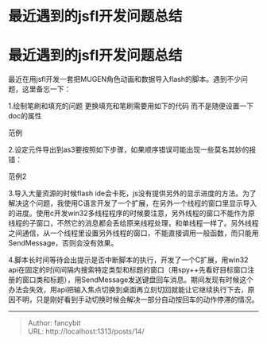 # 最近遇到的jsfl开发问题总结

<div class="header"><h1 class="single-title animate__animated animate__pulse animate__faster">最近遇到的jsfl开发问题总结</h1></div>

<div class="content" id="content"><p>最近在用jsfl开发一套把MUGEN角色动画和数据导入flash的脚本。遇到不少问题，这里备忘一下：</p><p>1.绘制笔刷和填充的问题 更换填充和笔刷需要用如下的代码 而不是随便设置一下doc的属性</p><!-- raw HTML omitted --><!-- raw HTML omitted --><!-- raw HTML omitted --><p><!-- raw HTML omitted -->范例<!-- raw HTML omitted --></p><p></p><p>2.设定元件导出到as3要按照如下步骤，如果顺序错误可能出现一些莫名其妙的报错：</p><!-- raw HTML omitted --><!-- raw HTML omitted --><!-- raw HTML omitted --><p><!-- raw HTML omitted -->范例2 <!-- raw HTML omitted --></p><p></p><p>3.导入大量资源的时候flash ide会卡死，js没有提供另外的显示进度的方法。为了解决这个问题，我使用C语言开发了一个扩展，在另外一个线程的窗口里显示导入的进度。使用c开发win32多线程程序的时候要注意，另外线程的窗口不能作为原线程的子窗口，不然它的消息都会丢给原来线程处理，和单线程一样了。另外线程之间通信，从一个线程里设置另外线程的窗口，不能直接调用一般函数，而只能用SendMessage，否则会没有效果。</p><p></p><p>4.脚本长时间等待会出提示是否中断脚本的执行，开发了一个C扩展，用win32 api在固定的时间间隔内搜索特定类型和标题的窗口（用spy++先看好目标窗口注册的窗口类和标题），用SendMessage发送键盘回车消息。期间发现有时候这个办法会失效，用api把输入焦点切换到桌面再立刻切回就能让它继续执行下去，原因不明，只是刚好看到手动切换时候会解决一部分自动按回车的动作停滞的情况。</p><p></p><!-- raw HTML omitted --></div>



---

> Author: fancybit  
> URL: http://localhost:1313/posts/14/  

